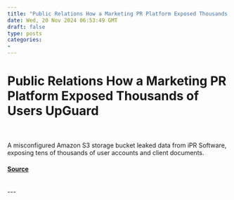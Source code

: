 ```yaml
---
title: "Public Relations How a Marketing PR Platform Exposed Thousands of Users UpGuard"
date: Wed, 20 Nov 2024 06:53:49 GMT
draft: false
type: posts
categories: 
- 
---
```

# Public Relations How a Marketing PR Platform Exposed Thousands of Users UpGuard

<br/>

<br/>
A misconfigured Amazon S3 storage bucket leaked data from iPR Software, exposing tens of thousands of user accounts and client documents.

#### [Source](https://www.upguard.com/breaches/public-relations-how-a-marketing-pr-platform-exposed-thousands-of-users)

<br/>
---
